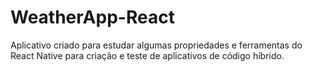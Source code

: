 # WeatherApp-React
Aplicativo criado para estudar algumas propriedades e ferramentas do React Native para criação e teste de aplicativos de código híbrido.
